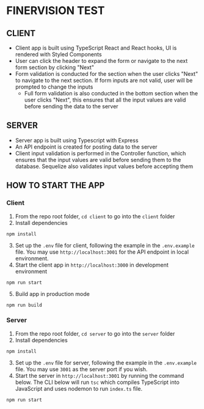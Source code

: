 # FINERVISION TEST

## CLIENT
* Client app is built using TypeScript React and React hooks, UI is rendered with Styled Components
* User can click the header to expand the form or navigate to the next form section by clicking "Next"
* Form validation is conducted for the section when the user clicks "Next" to navigate to the next section. If form inputs are not valid, user will be prompted to change the inputs
  * Full form validation is also conducted in the bottom section when the user clicks "Next", this ensures that all the input values are valid before sending the data to the server

## SERVER
* Server app is built using Typescript with Express
* An API endpoint is created for posting data to the server
* Client input validation is performed in the Controller function, which ensures that the input values are valid before sending them to the database. Sequelize also validates input values before accepting them

## HOW TO START THE APP
### Client
1. From the repo root folder, ``cd client`` to go into the ``client`` folder
2. Install dependencies
```
npm install
```
3. Set up the ``.env`` file for client, following the example in the ``.env.example`` file. You may use ``http://localhost:3001`` for the API endpoint in local environment.
4. Start the client app in ``http://localhost:3000`` in development environment
```
npm run start
```
5. Build app in production mode
```
npm run build
```

### Server
1. From the repo root folder, ``cd server`` to go into the ``server`` folder
2. Install dependencies
```
npm install
```
3. Set up the ``.env`` file for server, following the example in the ``.env.example`` file. You may use ``3001`` as the server port if you wish. 
4. Start the server in ``http://localhost:3001`` by running the command below. The CLI below will run ``tsc`` which compiles TypeScript into JavaScript and uses nodemon to run ``index.ts`` file.
```
npm run start
```

